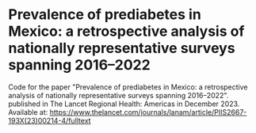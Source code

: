 # Prevalence of prediabetes in Mexico: a retrospective analysis of nationally representative surveys spanning 2016–2022
Code for the paper "Prevalence of prediabetes in Mexico: a retrospective analysis of nationally representative surveys spanning 2016–2022". published in The Lancet Regional Health: Americas in December 2023. Available at: https://www.thelancet.com/journals/lanam/article/PIIS2667-193X(23)00214-4/fulltext

